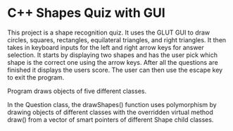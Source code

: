# C++ Shapes Quiz with GUI
This project is a shape recognition quiz. It uses the GLUT GUI to draw circles,
squares, rectangles, equilateral triangles, and right triangles. It then takes in keyboard inputs
for the left and right arrow keys for answer selection. It starts by displaying two shapes and has the user pick
which shape is the correct one using the arrow keys. After all the questions are finished it
displays the users score. The user can then use the escape key to exit the program.

Program draws objects of five different classes.

In the Question class, the drawShapes() function uses polymorphism by drawing
objects of different classes with the overridden virtual method draw() from a vector of
smart pointers of different Shape child classes.


